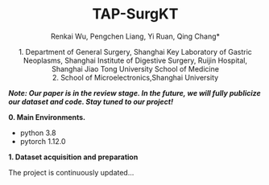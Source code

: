 <p align="center">
  <h1 align="center">TAP-SurgKT</h1>
  <p align="center">
    Renkai Wu, Pengchen Liang, Yi Ruan, Qing Chang*
  </p>
    <p align="center">
      1. Department of General Surgery, Shanghai Key Laboratory of Gastric Neoplasms, Shanghai Institute of Digestive Surgery, Ruijin Hospital, Shanghai Jiao Tong University School of Medicine</br>
      2. School of Microelectronics,Shanghai University</br>
  </p>
</p>


***Note: Our paper is in the review stage. In the future, we will fully publicize our dataset and code. Stay tuned to our project!***

**0. Main Environments.**
- python 3.8
- pytorch 1.12.0

**1. Dataset acquisition and preparation** </br>

The project is continuously updated...
